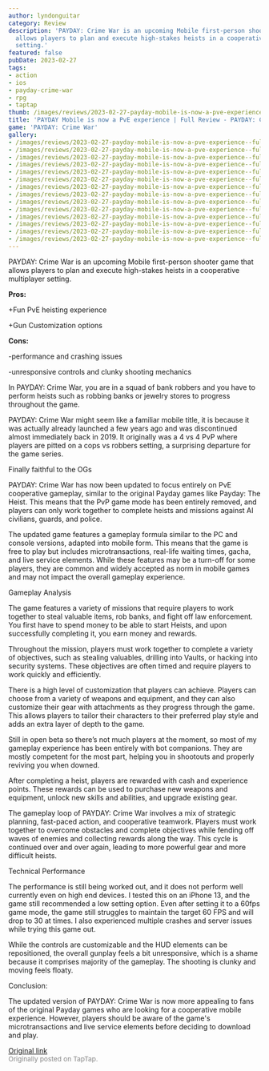 ```yaml
---
author: lyndonguitar
category: Review
description: 'PAYDAY: Crime War is an upcoming Mobile first-person shooter game that
  allows players to plan and execute high-stakes heists in a cooperative multiplayer
  setting.'
featured: false
pubDate: 2023-02-27
tags:
- action
- ios
- payday-crime-war
- rpg
- taptap
thumb: /images/reviews/2023-02-27-payday-mobile-is-now-a-pve-experience--full-review---payday-crime-war-0.avif
title: 'PAYDAY Mobile is now a PvE experience | Full Review - PAYDAY: Crime War'
game: 'PAYDAY: Crime War'
gallery:
- /images/reviews/2023-02-27-payday-mobile-is-now-a-pve-experience--full-review---payday-crime-war-0.avif
- /images/reviews/2023-02-27-payday-mobile-is-now-a-pve-experience--full-review---payday-crime-war-1.avif
- /images/reviews/2023-02-27-payday-mobile-is-now-a-pve-experience--full-review---payday-crime-war-2.avif
- /images/reviews/2023-02-27-payday-mobile-is-now-a-pve-experience--full-review---payday-crime-war-3.avif
- /images/reviews/2023-02-27-payday-mobile-is-now-a-pve-experience--full-review---payday-crime-war-4.avif
- /images/reviews/2023-02-27-payday-mobile-is-now-a-pve-experience--full-review---payday-crime-war-5.avif
- /images/reviews/2023-02-27-payday-mobile-is-now-a-pve-experience--full-review---payday-crime-war-6.avif
- /images/reviews/2023-02-27-payday-mobile-is-now-a-pve-experience--full-review---payday-crime-war-7.avif
- /images/reviews/2023-02-27-payday-mobile-is-now-a-pve-experience--full-review---payday-crime-war-8.avif
- /images/reviews/2023-02-27-payday-mobile-is-now-a-pve-experience--full-review---payday-crime-war-9.avif
- /images/reviews/2023-02-27-payday-mobile-is-now-a-pve-experience--full-review---payday-crime-war-10.avif
- /images/reviews/2023-02-27-payday-mobile-is-now-a-pve-experience--full-review---payday-crime-war-11.avif
- /images/reviews/2023-02-27-payday-mobile-is-now-a-pve-experience--full-review---payday-crime-war-12.avif
- /images/reviews/2023-02-27-payday-mobile-is-now-a-pve-experience--full-review---payday-crime-war-13.avif
---
```

PAYDAY: Crime War is an upcoming Mobile first-person shooter game that allows players to plan and execute high-stakes heists in a cooperative multiplayer setting.


**Pros:**


+Fun PvE heisting experience

+Gun Customization options


**Cons:**


-performance and crashing issues

-unresponsive controls and clunky shooting mechanics

In PAYDAY: Crime War, you are in a squad of bank robbers and you have to perform heists such as robbing banks or jewelry stores to progress throughout the game.

PAYDAY: Crime War might seem like a familiar mobile title, it is because it was actually already launched a few years ago and was discontinued almost immediately back in 2019. It originally was a 4 vs 4 PvP where players are pitted on a cops vs robbers setting, a surprising departure for the game series.

Finally faithful to the OGs

PAYDAY: Crime War has now been updated to focus entirely on PvE cooperative gameplay, similar to the original Payday games like Payday: The Heist. This means that the PvP game mode has been entirely removed, and players can only work together to complete heists and missions against AI civilians, guards, and police.

The updated game features a gameplay formula similar to the PC and console versions, adapted into mobile form. This means that the game is free to play but includes microtransactions, real-life waiting times, gacha, and live service elements. While these features may be a turn-off for some players, they are common and widely accepted as norm in mobile games and may not impact the overall gameplay experience.

Gameplay Analysis

The game features a variety of missions that require players to work together to steal valuable items, rob banks, and fight off law enforcement. You first have to spend money to be able to start Heists, and upon successfully completing it, you earn money and rewards.

Throughout the mission, players must work together to complete a variety of objectives, such as stealing valuables, drilling into Vaults, or hacking into security systems. These objectives are often timed and require players to work quickly and efficiently.

There is a high level of customization that players can achieve. Players can choose from a variety of weapons and equipment, and they can also customize their gear with attachments as they progress through the game. This allows players to tailor their characters to their preferred play style and adds an extra layer of depth to the game.

Still in open beta so there’s not much players at the moment, so most of my gameplay experience has been entirely with bot companions. They are mostly competent for the most part, helping you in shootouts and properly reviving you when downed.

After completing a heist, players are rewarded with cash and experience points. These rewards can be used to purchase new weapons and equipment, unlock new skills and abilities, and upgrade existing gear.

The gameplay loop of PAYDAY: Crime War involves a mix of strategic planning, fast-paced action, and cooperative teamwork. Players must work together to overcome obstacles and complete objectives while fending off waves of enemies and collecting rewards along the way. This cycle is continued over and over again, leading to more powerful gear and more difficult heists.

Technical Performance

The performance is still being worked out, and it does not perform well currently even on high end devices. I tested this on an iPhone 13, and the game still recommended a low setting option. Even after setting it to a 60fps game mode, the game still struggles to maintain the target 60 FPS and will drop to 30 at times. I also experienced multiple crashes and server issues while trying this game out.

While the controls are customizable and the HUD elements can be repositioned, the overall gunplay feels a bit unresponsive, which is a shame because it comprises majority of the gameplay. The shooting is clunky and moving feels floaty.

Conclusion:

The updated version of PAYDAY: Crime War is now more appealing to fans of the original Payday games who are looking for a cooperative mobile experience. However, players should be aware of the game's microtransactions and live service elements before deciding to download and play.

[Original link](https://www.taptap.io/post/4659193)<br><span style="font-size: 0.95em; color: #888;">Originally posted on TapTap.</span>